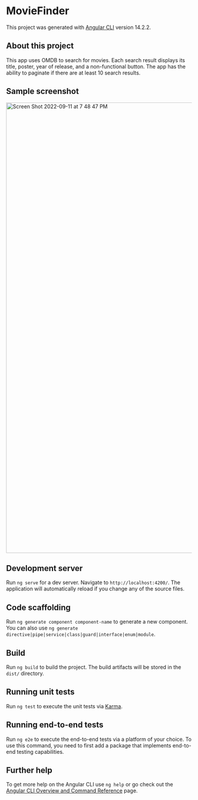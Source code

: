 # MovieFinder

This project was generated with [Angular CLI](https://github.com/angular/angular-cli) version 14.2.2.

## About this project

This app uses OMDB to search for movies. Each search result displays its title, poster, year of release, and a non-functional button. The app has the ability to paginate if there are at least 10 search results.

## Sample screenshot

<img width="1218" alt="Screen Shot 2022-09-11 at 7 48 47 PM" src="https://user-images.githubusercontent.com/43553331/189565875-a7a552c1-1b3f-4792-b170-573fb45c4636.png">

## Development server

Run `ng serve` for a dev server. Navigate to `http://localhost:4200/`. The application will automatically reload if you change any of the source files.

## Code scaffolding

Run `ng generate component component-name` to generate a new component. You can also use `ng generate directive|pipe|service|class|guard|interface|enum|module`.

## Build

Run `ng build` to build the project. The build artifacts will be stored in the `dist/` directory.

## Running unit tests

Run `ng test` to execute the unit tests via [Karma](https://karma-runner.github.io).

## Running end-to-end tests

Run `ng e2e` to execute the end-to-end tests via a platform of your choice. To use this command, you need to first add a package that implements end-to-end testing capabilities.

## Further help

To get more help on the Angular CLI use `ng help` or go check out the [Angular CLI Overview and Command Reference](https://angular.io/cli) page.
